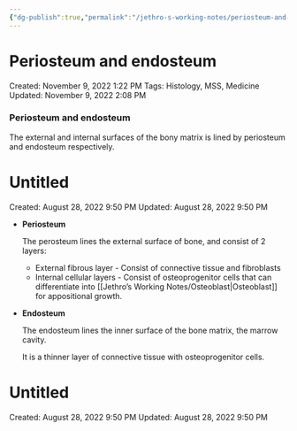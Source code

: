 ```yaml
---
{"dg-publish":true,"permalink":"/jethro-s-working-notes/periosteum-and-endosteum/","dgPassFrontmatter":true}
---
```



# Periosteum and endosteum

Created: November 9, 2022 1:22 PM
Tags: Histology, MSS, Medicine
Updated: November 9, 2022 2:08 PM

### Periosteum and endosteum

The external and internal surfaces of the bony matrix is lined by periosteum and endosteum respectively.


<div class="transclusion internal-embed is-loaded"><div class="markdown-embed">





# Untitled

Created: August 28, 2022 9:50 PM
Updated: August 28, 2022 9:50 PM

</div></div>


- ********************Periosteum********************
    
    The perosteum lines the external surface of bone, and consist of 2 layers:
    
    - External fibrous layer - Consist of connective tissue and fibroblasts
    - Internal cellular layers - Consist of osteoprogenitor cells that can differentiate into [[Jethro’s Working Notes/Osteoblast\|Osteoblast]] for appositional growth.
- ******************Endosteum******************
    
    The endosteum lines the inner surface of the bone matrix, the marrow cavity.
    
    It is a thinner layer of connective tissue with osteoprogenitor cells.
    


<div class="transclusion internal-embed is-loaded"><div class="markdown-embed">





# Untitled

Created: August 28, 2022 9:50 PM
Updated: August 28, 2022 9:50 PM

</div></div>
